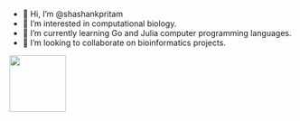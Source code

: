 - 👋 Hi, I’m @shashankpritam
- 👀 I’m interested in computational biology.
- 🌱 I’m currently learning Go and Julia computer programming languages.
- 💞️ I’m looking to collaborate on bioinformatics projects.
<img src="https://github.com/shashankpritam/shashankpritam.github.io/blob/main/images/chiku/chiku.jpg" width="100" height="100" />


<!---
shashankpritam/shashankpritam is a ✨ special ✨ repository because its `README.md` (this file) appears on your GitHub profile.
You can click the Preview link to take a look at your changes.
--->
